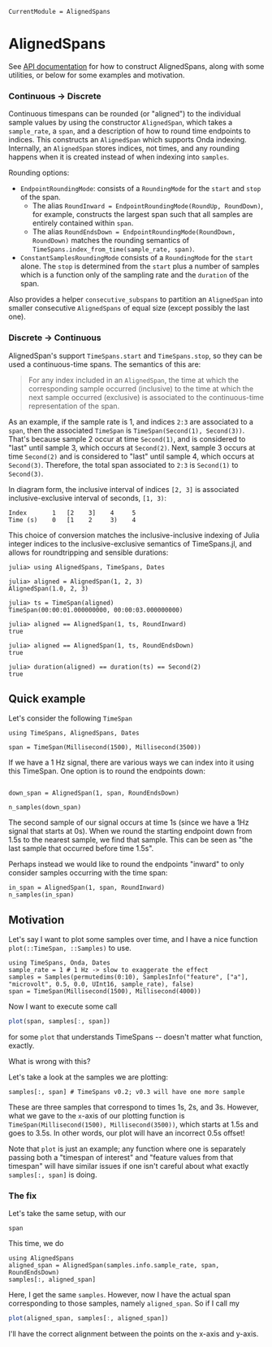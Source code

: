 ```@meta
CurrentModule = AlignedSpans
```

# AlignedSpans

See [API documentation](@ref) for how to construct AlignedSpans, along with some utilities, or below for some examples and motivation.

### Continuous -> Discrete

Continuous timespans can be rounded (or "aligned") to the individual sample values by using the constructor `AlignedSpan`, which takes a `sample_rate`, a `span`, and a description of how to round time endpoints to indices. This constructs an `AlignedSpan` which supports Onda indexing. Internally, an `AlignedSpan` stores indices, not times, and any rounding happens when it is created instead of when indexing into `samples`.

Rounding options:

* `EndpointRoundingMode`: consists of a `RoundingMode` for the `start` and `stop` of the span.
    * The alias `RoundInward = EndpointRoundingMode(RoundUp, RoundDown)`, for example, constructs the largest span such that all samples are entirely contained within `span`.
    * The alias `RoundEndsDown = EndpointRoundingMode(RoundDown, RoundDown)` matches the rounding semantics of `TimeSpans.index_from_time(sample_rate, span)`.
* `ConstantSamplesRoundingMode` consists of a `RoundingMode` for the `start` alone. The `stop` is determined from the `start` plus a number of samples which is a function only of the sampling rate and the `duration` of the span.

Also provides a helper `consecutive_subspans` to partition an `AlignedSpan` into smaller consecutive `AlignedSpans` of equal size (except possibly the last one).

### Discrete -> Continuous 

AlignedSpan's support `TimeSpans.start` and `TimeSpans.stop`, so they can be used a continuous-time spans. The semantics of this are:

> For any index included in an `AlignedSpan`, the time at which the corresponding sample occurred (inclusive) to the time at which the next sample occurred (exclusive) is associated to the continuous-time representation of the span.

As an example, if the sample rate is 1, and indices `2:3` are associated to a `span`, then the associated `TimeSpan` is `TimeSpan(Second(1), Second(3))`. That's because sample 2 occur at time `Second(1)`, and is considered to "last" until sample 3, which occurs at `Second(2)`. Next, sample 3 occurs at time `Second(2)` and is considered to "last" until sample 4, which occurs at `Second(3)`. Therefore, the total span associated to `2:3` is `Second(1)` to `Second(3)`.

In diagram form, the inclusive interval of indices `[2, 3]` is associated inclusive-exclusive interval of seconds, `[1, 3)`:
```
Index       1   [2    3]    4     5
Time (s)    0   [1    2     3)    4
```

This choice of conversion matches the inclusive-inclusive indexing of Julia integer indices to the inclusive-exclusive semantics of TimeSpans.jl, and allows for roundtripping and sensible durations:

```jldoctest
julia> using AlignedSpans, TimeSpans, Dates

julia> aligned = AlignedSpan(1, 2, 3)
AlignedSpan(1.0, 2, 3)

julia> ts = TimeSpan(aligned)
TimeSpan(00:00:01.000000000, 00:00:03.000000000)

julia> aligned == AlignedSpan(1, ts, RoundInward)
true

julia> aligned == AlignedSpan(1, ts, RoundEndsDown)
true

julia> duration(aligned) == duration(ts) == Second(2)
true
```

## Quick example

Let's consider the following `TimeSpan`
```@repl timespan
using TimeSpans, AlignedSpans, Dates

span = TimeSpan(Millisecond(1500), Millisecond(3500))
```

If we have a 1 Hz signal, there are various ways we can index into it using this TimeSpan. One option is to round the endpoints down:
```@repl timespan

down_span = AlignedSpan(1, span, RoundEndsDown)

n_samples(down_span)
```
The second sample of our signal occurs at time 1s (since we have a 1Hz signal that starts at 0s). When we round the starting endpoint down from 1.5s to the nearest sample, we find that sample. This can be seen as "the last sample that occurred before time 1.5s".

Perhaps instead we would like to round the endpoints "inward" to only consider samples occurring with the time span:

```@repl timespan
in_span = AlignedSpan(1, span, RoundInward)
n_samples(in_span)
```

## Motivation

Let's say I want to plot some samples over time, and I have a nice function `plot(::TimeSpan, ::Samples)` to use.

```@repl motivation
using TimeSpans, Onda, Dates
sample_rate = 1 # 1 Hz -> slow to exaggerate the effect
samples = Samples(permutedims(0:10), SamplesInfo("feature", ["a"], "microvolt", 0.5, 0.0, UInt16, sample_rate), false)
span = TimeSpan(Millisecond(1500), Millisecond(4000))
```

Now I want to execute some call

```julia
plot(span, samples[:, span])
```

for some `plot` that understands TimeSpans -- doesn't matter what function, exactly.

What is wrong with this?

Let's take a look at the samples we are plotting:
```@repl motivation
samples[:, span] # TimeSpans v0.2; v0.3 will have one more sample
```
These are three samples that correspond to times 1s, 2s, and 3s. However, what we gave to the `x`-axis of our plotting function is `TimeSpan(Millisecond(1500), Millisecond(3500))`, which starts at 1.5s and goes to 3.5s. In other words, our plot will have an incorrect 0.5s offset!

Note that `plot` is just an example; any function where one is separately passing both a "timespan of interest" and "feature values from that timespan" will have similar issues if one isn't careful about what exactly `samples[:, span]` is doing.

### The fix

Let's take the same setup, with our
```@repl motivation
span
```

This time, we do
```@repl motivation
using AlignedSpans
aligned_span = AlignedSpan(samples.info.sample_rate, span, RoundEndsDown)
samples[:, aligned_span]
```

Here, I get the same `samples`. However, now I have the actual span corresponding to those samples, namely `aligned_span`. So if I call my

```julia
plot(aligned_span, samples[:, aligned_span])
```

I'll have the correct alignment between the points on the x-axis and y-axis.

